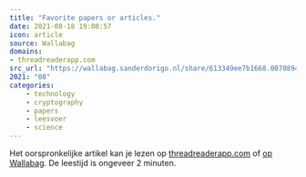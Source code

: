 ```yaml
---
title: "Favorite papers or articles."
date: 2021-08-18 19:08:57
icon: article
source: Wallabag
domains:
- threadreaderapp.com
src_url: "https://wallabag.sanderdorigo.nl/share/613349ee7b1668.00708940"
2021: "08"
categories:
    - technology
    - cryptography
    - papers
    - leesvoer
    - science
---
```

Het oorspronkelijke artikel kan je lezen op [threadreaderapp.com](https://threadreaderapp.com/thread/1028769194643353600.html) of [op Wallabag](https://wallabag.sanderdorigo.nl/share/613349ee7b1668.00708940). De leestijd is ongeveer 2 minuten.